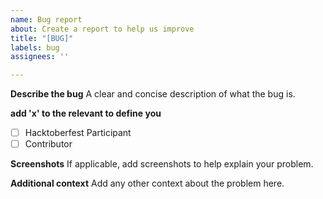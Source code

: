 ```yaml
---
name: Bug report
about: Create a report to help us improve
title: "[BUG]"
labels: bug
assignees: ''

---
```


**Describe the bug**
A clear and concise description of what the bug is.

**add 'x' to the relevant to define you**
- [ ] Hacktoberfest Participant  
- [ ] Contributor

**Screenshots**
If applicable, add screenshots to help explain your problem.

**Additional context**
Add any other context about the problem here.
